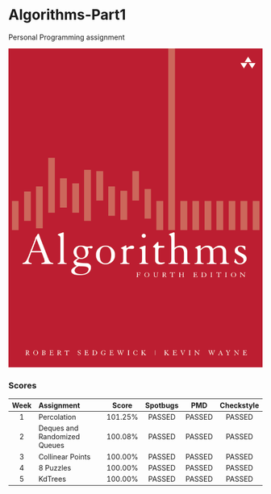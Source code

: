 # Algorithms-Part1
Personal Programming assignment

![img](https://github.com/qiushizaino2/Algorithm-Part1/blob/master/cover.png)
### Scores
|Week  | Assignment                   | Score   | Spotbugs |  PMD  | Checkstyle|
|:----:|:---------------------------- |:-------:|:-------:|:-------:|:---------:| 
|1     | Percolation                  | 101.25% |  PASSED  | PASSED  |   PASSED  |
|2     | Deques and Randomized Queues | 100.08% |  PASSED  | PASSED  |   PASSED  |
|3     | Collinear Points             | 100.00% |  PASSED  | PASSED  |   PASSED  |
|4     | 8 Puzzles                    | 100.00% |  PASSED  | PASSED  |   PASSED  |
|5     | KdTrees                      | 100.00% |  PASSED  | PASSED  |   PASSED  |


